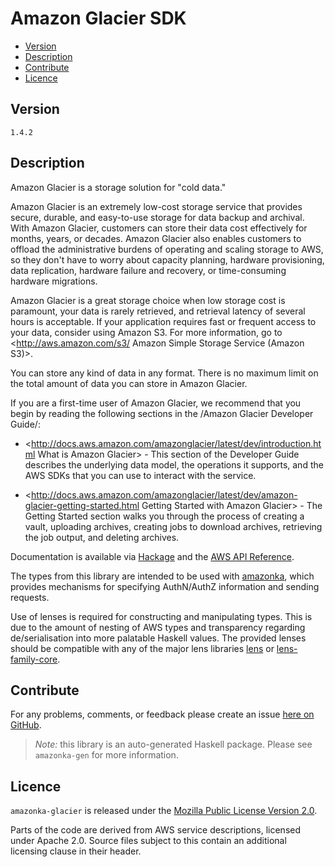 # Amazon Glacier SDK

* [Version](#version)
* [Description](#description)
* [Contribute](#contribute)
* [Licence](#licence)


## Version

`1.4.2`


## Description

Amazon Glacier is a storage solution for \"cold data.\"

Amazon Glacier is an extremely low-cost storage service that provides secure, durable, and easy-to-use storage for data backup and archival. With Amazon Glacier, customers can store their data cost effectively for months, years, or decades. Amazon Glacier also enables customers to offload the administrative burdens of operating and scaling storage to AWS, so they don\'t have to worry about capacity planning, hardware provisioning, data replication, hardware failure and recovery, or time-consuming hardware migrations.

Amazon Glacier is a great storage choice when low storage cost is paramount, your data is rarely retrieved, and retrieval latency of several hours is acceptable. If your application requires fast or frequent access to your data, consider using Amazon S3. For more information, go to <http://aws.amazon.com/s3/ Amazon Simple Storage Service (Amazon S3)>.

You can store any kind of data in any format. There is no maximum limit on the total amount of data you can store in Amazon Glacier.

If you are a first-time user of Amazon Glacier, we recommend that you begin by reading the following sections in the /Amazon Glacier Developer Guide/:

-   <http://docs.aws.amazon.com/amazonglacier/latest/dev/introduction.html What is Amazon Glacier> - This section of the Developer Guide describes the underlying data model, the operations it supports, and the AWS SDKs that you can use to interact with the service.

-   <http://docs.aws.amazon.com/amazonglacier/latest/dev/amazon-glacier-getting-started.html Getting Started with Amazon Glacier> - The Getting Started section walks you through the process of creating a vault, uploading archives, creating jobs to download archives, retrieving the job output, and deleting archives.

Documentation is available via [Hackage](http://hackage.haskell.org/package/amazonka-glacier)
and the [AWS API Reference](https://aws.amazon.com/documentation/).

The types from this library are intended to be used with [amazonka](http://hackage.haskell.org/package/amazonka),
which provides mechanisms for specifying AuthN/AuthZ information and sending requests.

Use of lenses is required for constructing and manipulating types.
This is due to the amount of nesting of AWS types and transparency regarding
de/serialisation into more palatable Haskell values.
The provided lenses should be compatible with any of the major lens libraries
[lens](http://hackage.haskell.org/package/lens) or [lens-family-core](http://hackage.haskell.org/package/lens-family-core).

## Contribute

For any problems, comments, or feedback please create an issue [here on GitHub](https://github.com/brendanhay/amazonka/issues).

> _Note:_ this library is an auto-generated Haskell package. Please see `amazonka-gen` for more information.


## Licence

`amazonka-glacier` is released under the [Mozilla Public License Version 2.0](http://www.mozilla.org/MPL/).

Parts of the code are derived from AWS service descriptions, licensed under Apache 2.0.
Source files subject to this contain an additional licensing clause in their header.
